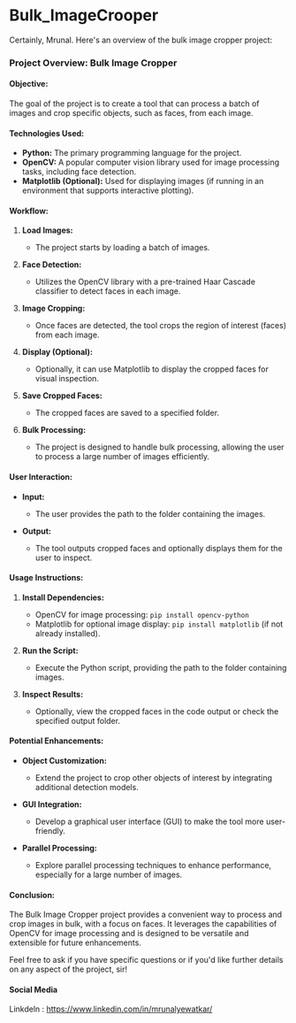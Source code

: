 # Bulk_ImageCrooper

Certainly, Mrunal. Here's an overview of the bulk image cropper project:

### Project Overview: Bulk Image Cropper

#### Objective:
The goal of the project is to create a tool that can process a batch of images and crop specific objects, such as faces, from each image.

#### Technologies Used:
- **Python:** The primary programming language for the project.
- **OpenCV:** A popular computer vision library used for image processing tasks, including face detection.
- **Matplotlib (Optional):** Used for displaying images (if running in an environment that supports interactive plotting).

#### Workflow:

1. **Load Images:**
   - The project starts by loading a batch of images.

2. **Face Detection:**
   - Utilizes the OpenCV library with a pre-trained Haar Cascade classifier to detect faces in each image.

3. **Image Cropping:**
   - Once faces are detected, the tool crops the region of interest (faces) from each image.

4. **Display (Optional):**
   - Optionally, it can use Matplotlib to display the cropped faces for visual inspection.

5. **Save Cropped Faces:**
   - The cropped faces are saved to a specified folder.

6. **Bulk Processing:**
   - The project is designed to handle bulk processing, allowing the user to process a large number of images efficiently.

#### User Interaction:
- **Input:**
  - The user provides the path to the folder containing the images.

- **Output:**
  - The tool outputs cropped faces and optionally displays them for the user to inspect.

#### Usage Instructions:
1. **Install Dependencies:**
   - OpenCV for image processing: `pip install opencv-python`
   - Matplotlib for optional image display: `pip install matplotlib` (if not already installed).

2. **Run the Script:**
   - Execute the Python script, providing the path to the folder containing images.

3. **Inspect Results:**
   - Optionally, view the cropped faces in the code output or check the specified output folder.

#### Potential Enhancements:
- **Object Customization:**
  - Extend the project to crop other objects of interest by integrating additional detection models.

- **GUI Integration:**
  - Develop a graphical user interface (GUI) to make the tool more user-friendly.

- **Parallel Processing:**
  - Explore parallel processing techniques to enhance performance, especially for a large number of images.

#### Conclusion:
The Bulk Image Cropper project provides a convenient way to process and crop images in bulk, with a focus on faces. It leverages the capabilities of OpenCV for image processing and is designed to be versatile and extensible for future enhancements.

Feel free to ask if you have specific questions or if you'd like further details on any aspect of the project, sir!


#### Social Media ####
Linkdeln :  https://www.linkedin.com/in/mrunalyewatkar/
